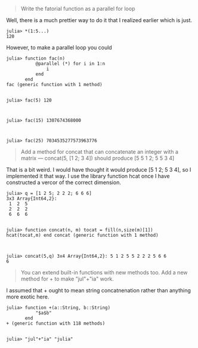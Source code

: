 > Write the fatorial function as a parallel for loop

Well, there is a much prettier way to do it that I realized earlier which is just.

<p><code>julia&gt; *(1:5...)
120</code></p><!--*-->

However, to make a parallel loop you could

<p><code>julia&gt; function fac(n)
           @parallel (*) for i in 1:n
               i
           end
       end
fac (generic function with 1 method)

julia&gt; fac(5)
120

julia&gt; fac(15)
1307674368000

julia&gt; fac(25)
7034535277573963776</code></p>

> Add a method for concat that can concatenate an integer with a matrix &mdash; concat(5, [1 2; 3 4]) should produce [5 5 1 2; 5 5 3 4]

That is a bit weird. I would have thought it would produce [5 1 2; 5 3 4], so I implemented it that way. I use the library function hcat once I have constructed a vercor of the correct dimension.

<p><code>julia> q = [1 2 5; 2 2 2; 6 6 6]
3x3 Array{Int64,2}:
 1  2  5
 2  2  2
 6  6  6

julia&gt; function concat(n, m)
          tocat = fill(n,size(m)[1])
          hcat(tocat,m)
       end
concat (generic function with 1 method)

julia&gt; concat(5,q)
3x4 Array{Int64,2}:
 5  1  2  5
 5  2  2  2
 5  6  6  6</code></p>

> You can extend built-in functions with new methods too. Add a new method for + to make "jul"+"ia" work.

I assumed that + ought to mean string concatnenation rather than anything more exotic here.

<p><code>julia&gt; function +(a::String, b::String)
           "$a$b"
       end
+ (generic function with 118 methods)

julia&gt; "jul"+"ia"
"julia"</code></p>
